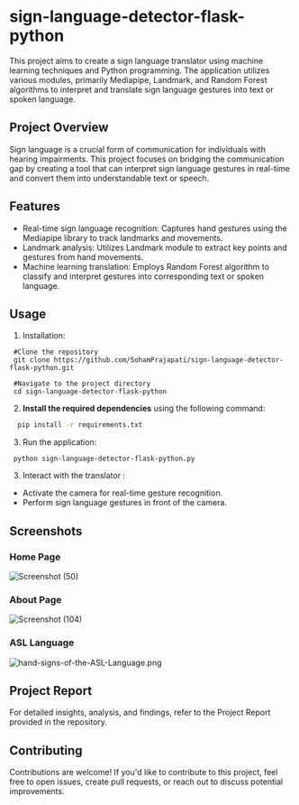 
# sign-language-detector-flask-python
This project aims to create a sign language translator using machine learning techniques and Python programming. The application utilizes various modules, primarily Mediapipe, Landmark, and Random Forest algorithms to interpret and translate sign language gestures into text or spoken language.

## Project Overview
Sign language is a crucial form of communication for individuals with hearing impairments. This project focuses on bridging the communication gap by creating a tool that can interpret sign language gestures in real-time and convert them into understandable text or speech.
  
## Features
 - Real-time sign language recognition: Captures hand gestures using the Mediapipe library to track landmarks and movements.
 - Landmark analysis: Utilizes Landmark module to extract key points and gestures from hand movements.
 - Machine learning translation: Employs Random Forest algorithm to classify and interpret gestures into corresponding text or spoken language.
  
## Usage
  1. Installation:
  ```
   #Clone the repository
   git clone https://github.com/SohamPrajapati/sign-language-detector-flask-python.git
   
   #Navigate to the project directory
   cd sign-language-detector-flask-python
  ```
  
  2. **Install the required dependencies** using the following command:
  ```bash
    pip install -r requirements.txt
  ```
   
  3. Run the application:
  ```
   python sign-language-detector-flask-python.py
  ```
   
  3. Interact with the translator :
   - Activate the camera for real-time gesture recognition.
   - Perform sign language gestures in front of the camera.
## Screenshots
  ### Home Page
![Screenshot (50)](https://github.com/SohamPrajapati/sign-language-detector-flask-python/assets/95955650/1a2d2170-b481-4a38-b233-ca31cebaa405)
  ### About Page
![Screenshot (104)](https://github.com/SohamPrajapati/sign-language-detector-flask-python/assets/95955650/362fcbaa-1cc4-4889-b6d9-ed46eea28be2)
  ### ASL Language
![hand-signs-of-the-ASL-Language.png](https://github.com/SohamPrajapati/sign-language-detector-flask-python/blob/master/hand-signs-of-the-ASL-Language.png)
 
## Project Report
 For detailed insights, analysis, and findings, refer to the Project Report provided in the repository.
  
## Contributing
 Contributions are welcome! If you'd like to contribute to this project, feel free to open issues, create pull requests, or reach out to discuss potential improvements.
